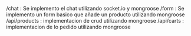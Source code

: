 
/chat : Se implemento el chat utilizando socket.io y mongroose
/form : Se implemento un form basico que añade un producto utilizando mongroose
/api/products : implementacion de crud utilizando mongroose
/api/carts : implementacion de lo pedido utilizando mongroose

